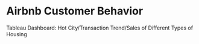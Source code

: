 # Airbnb Customer Behavior
Tableau Dashboard: Hot City/Transaction Trend/Sales of Different Types of Housing

